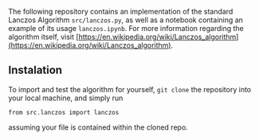 The following repository contains an implementation of the standard Lanczos Algorithm `src/lanczos.py`, as well as a notebook containing an example of its usage `lanczos.ipynb`. For more information regarding the algorithm itself, visit [https://en.wikipedia.org/wiki/Lanczos_algorithm](https://en.wikipedia.org/wiki/Lanczos_algorithm).

## Instalation

To import and test the algorithm for yourself, `git clone` the repository into your local machine, and simply run 
```
from src.lanczos import lanczos
```
assuming your file is contained within the cloned repo.
